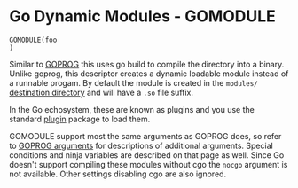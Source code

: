 # Go Dynamic Modules - GOMODULE

    GOMODULE(foo
    )

Similar to [GOPROG](goprog.md) this uses go build to compile the directory into
a binary. Unlike goprog, this descriptor creates a dynamic loadable module
instead of a runnable progam. By default the module is created in the
`modules/` [destination directory](../arguments/destdir.md) and will have a
`.so` file suffix.

In the Go echosystem, these are known as plugins and you use the standard
[plugin](https://godoc.org/plugin) package to load them.

GOMODULE support most the same arguments as GOPROG does, so refer to
[GOPROG arguments](goprog.md#arguments) for descriptions of additional
arguments. Special conditions and ninja variables are described on that
page as well. Since Go doesn't support compiling these modules without
cgo the `nocgo` argument is not available. Other settings disabling cgo
are also ignored.
